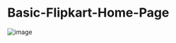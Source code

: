 # Basic-Flipkart-Home-Page
![image](https://user-images.githubusercontent.com/77459231/233823972-30ad77e8-4e60-4d7a-a68b-a367fa3a7fd8.png)
